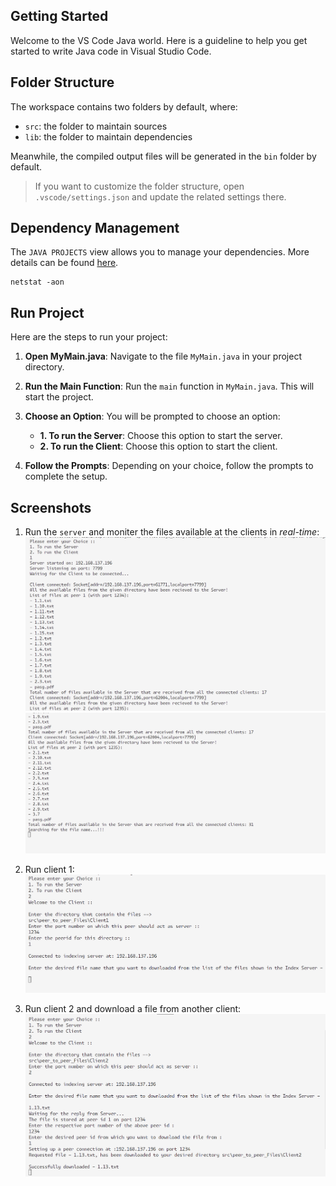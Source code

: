 ## Getting Started

Welcome to the VS Code Java world. Here is a guideline to help you get started to write Java code in Visual Studio Code.

## Folder Structure

The workspace contains two folders by default, where:

- `src`: the folder to maintain sources
- `lib`: the folder to maintain dependencies

Meanwhile, the compiled output files will be generated in the `bin` folder by default.

> If you want to customize the folder structure, open `.vscode/settings.json` and update the related settings there.

## Dependency Management

The `JAVA PROJECTS` view allows you to manage your dependencies. More details can be found [here](https://github.com/microsoft/vscode-java-dependency#manage-dependencies).

```
netstat -aon
```

## Run Project

Here are the steps to run your project:

1. **Open MyMain.java**: Navigate to the file `MyMain.java` in your project directory.
2. **Run the Main Function**: Run the `main` function in `MyMain.java`. This will start the project.
3. **Choose an Option**: You will be prompted to choose an option:
   - **1. To run the Server**: Choose this option to start the server.
   - **2. To run the Client**: Choose this option to start the client.

4. **Follow the Prompts**: Depending on your choice, follow the prompts to complete the setup.

## Screenshots

1. Run the `server` and moniter the files available at the clients in *real-time*:
 ![alt text](<./images/server pic 1.png>)
 ![alt text](<./images/server pic 2.png>)

2. Run client 1:
 ![alt text](<./images/Client 1 pic.png>)

3. Run client 2 and download a file from another client:
   ![alt text](<./images/Client 2 pic.png>)

